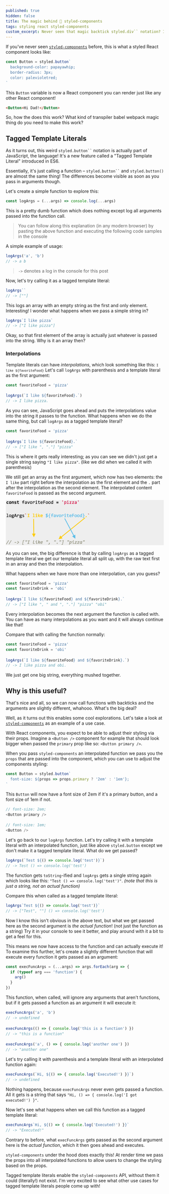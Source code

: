 ```yaml
---
published: true
hidden: false
title: The magic behind 💅 styled-components
tags: styling react styled-components
custom_excerpt: Never seen that magic backtick styled.div`` notation? It's actually just JavaScript, no fancy transpiler needed! What that is, how it works and what it does? Let's find out!
---
```


If you've never seen [`styled-components`](https://styled-components.com) before, this is what a styled React component looks like:

```javascript
const Button = styled.button`
  background-color: papayawhip;
  border-radius: 3px;
  color: palevioletred;
`
```

This `Button` variable is now a React component you can render just like any other React component!

```html
<Button>Hi Dad!</Button>
```

So, how the does this work? What kind of transpiler babel webpack magic thing do you need to make this work?

## Tagged Template Literals

As it turns out, this weird <code>styled.button``</code> notation is actually part of JavaScript, the language! It's a new feature called a "Tagged Template Literal" introduced in ES6.

Essentially, it's just calling a function – <code>styled.button``</code> and <code>styled.button()</code> are almost the same thing! The differences become visible as soon as you pass in arguments though.

Let's create a simple function to explore this:

```javascript
const logArgs = (...args) => console.log(...args)
```

This is a pretty dumb function which does nothing except log all arguments passed into the function call.

> You can follow along this explanation (in any modern browser) by pasting the above function and executing the following code samples in the console

A simple example of usage:

```javascript
logArgs('a', 'b')
// -> a b
```

> `->` denotes a log in the console for this post

Now, let's try calling it as a tagged template literal:

```javascript
logArgs``
// -> [""]
```

This logs an array with an empty string as the first and only element. Interesting! I wonder what happens when we pass a simple string in?

```javascript
logArgs`I like pizza`
// -> ["I like pizza"]
```

Okay, so that first element of the array is actually just whatever is passed into the string. Why is it an array then?

### Interpolations

Template literals can have _interpolations_, which look something like this: <code>`I like ${favoriteFood}`</code> Let's call `logArgs` with parenthesis and a template literal as the first argument:

```javascript
const favoriteFood = 'pizza'

logArgs(`I like ${favoriteFood}.`)
// -> I like pizza.
```

As you can see, JavaScript goes ahead and puts the interpolations value into the string it passes to the function. What happens when we do the same thing, but call `logArgs` as a tagged template literal?

```javascript
const favoriteFood = 'pizza'

logArgs`I like ${favoriteFood}.`
// -> ["I like ", "."] "pizza"
```

This is where it gets really interesting; as you can see we didn't just get a single string saying `"I like pizza"`. (like we did when we called it with parenthesis)

We still get an array as the first argument, which now has two elements: the `I like` part right before the interpolation as the first element and the `.` part after the interpolation as the second element. The interpolated content `favoriteFood` is passed as the second argument.

<pre><code><img alt="The above explanation graphically displayed" src="/img/logargs-explanation.png" /></code></pre>

As you can see, the big difference is that by calling `logArgs` as a tagged template literal we get our template literal all split up, with the raw text first in an array and then the interpolation.

What happens when we have more than one interpolation, can you guess?

```javascript
const favoriteFood = 'pizza'
const favoriteDrink = 'obi'

logArgs`I like ${favoriteFood} and ${favoriteDrink}.`
// -> ["I like ", " and ", "."] "pizza" "obi"
```

Every interpolation becomes the next argument the function is called with. You can have as many interpolations as you want and it will always continue like that!

Compare that with calling the function normally:

```javascript
const favoriteFood = 'pizza'
const favoriteDrink = 'obi'

logArgs(`I like ${favoriteFood} and ${favoriteDrink}.`)
// -> I like pizza and obi.
```

We just get one big string, everything mushed together.

## Why is this useful?

That's nice and all, so we can now call functions with backticks and the arguments are slightly different, whahooo. What's the big deal?

Well, as it turns out this enables some cool explorations. Let's take a look at [`styled-components`](https://styled-components.com) as an example of a use case.

With React components, you expect to be able to adjust their styling via their props. Imagine a `<Button />` component for example that should look bigger when passed the `primary` prop like so: `<Button primary />`.

When you pass `styled-components` an interpolated function we pass you the `props` that are passed into the component, which you can use to adjust the components styling:

```javascript
const Button = styled.button`
  font-size: ${props => props.primary ? '2em' : '1em'};
`
```

This `Button` will now have a font size of 2em if it's a primary button, and a font size of 1em if not.

```javascript
// font-size: 2em;
<Button primary />

// font-size: 1em;
<Button />
```

Let's go back to our `logArgs` function. Let's try calling it with a template literal with an interpolated function, just like above `styled.button` except we don't make it a tagged template literal. What do we get passed?

```javascript
logArgs(`Test ${() => console.log('test')}`)
// -> Test () => console.log('test')
```

The function gets `toString`-ified and `logArgs` gets a single string again which looks like this: `"Test () => console.log('test')"`. *(note that this is just a string, not an actual function)*

Compare this when called as a tagged template literal:

```javascript
logArgs`Test ${() => console.log('test')}`
// -> ["Test", ""] () => console.log('test')
```

Now I know this isn't obvious in the above text, but what we get passed here as the second argument is _the actual function_! (not just the function as a string) Try it in your console to see it better, and play around with it a bit to get a feel for this.

This means we now have access to the function and can actually execute it! To examine this further, let's create a slightly different function that will execute every function it gets passed as an argument:

```javascript
const execFuncArgs = (...args) => args.forEach(arg => {
  if (typeof arg === 'function') {
    arg()
  }
})
```

This function, when called, will ignore any arguments that aren't functions, but if it gets passed a function as an argument it will execute it:

```javascript
execFuncArgs('a', 'b')
// -> undefined

execFuncArgs(() => { console.log('this is a function') })
// -> "this is a function"

execFuncArgs('a', () => { console.log('another one') })
// -> "another one"
```

Let's try calling it with parenthesis and a template literal with an interpolated function again:

```javascript
execFuncArgs(`Hi, ${() => { console.log('Executed!') }}`)
// -> undefined
```

Nothing happens, because `execFuncArgs` never even gets passed a function. All it gets is a string that says `"Hi, () => { console.log('I got executed!') }"`.

Now let's see what happens when we call this function as a tagged template literal:

```javascript
execFuncArgs`Hi, ${() => { console.log('Executed!') }}`
// -> "Executed!"
```

Contrary to before, what `execFuncArgs` gets passed as the second argument here is the _actual function_, which it then goes ahead and executes.

`styled-components` under the hood does exactly this! At render time we pass the props into all interpolated functions to allow users to change the styling based on the props.

Tagged template literals enable the `styled-components` API, without them it could (literally!) not exist. I'm very excited to see what other use cases for tagged template literals people come up with!
